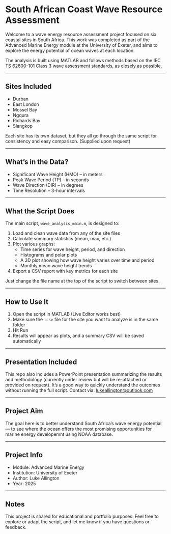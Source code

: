 # South African Coast Wave Resource Assessment

Welcome to a wave energy resource assessment project focused on six coastal sites in South Africa. This work was completed as part of the Advanced Marine Energy module at the University of Exeter, and aims to explore the energy potential of ocean waves at each location.

The analysis is built using MATLAB and follows methods based on the IEC TS 62600-101 Class 3 wave assessment standards, as closely as possible.

---

## Sites Included

- Durban  
- East London  
- Mossel Bay  
- Ngqura  
- Richards Bay  
- Slangkop

Each site has its own dataset, but they all go through the same script for consistency and easy comparison. (Supplied upon request)

---

## What’s in the Data?

- Significant Wave Height (HMO) – in meters  
- Peak Wave Period (TP) – in seconds  
- Wave Direction (DIR) – in degrees  
- Time Resolution – 3-hour intervals

---

## What the Script Does

The main script, `wave_analysis_main.m`, is designed to:

1. Load and clean wave data from any of the site files  
2. Calculate summary statistics (mean, max, etc.)  
3. Plot various graphs:
   - Time series for wave height, period, and direction
   - Histograms and polar plots
   - A 3D plot showing how wave height varies over time and period
   - Monthly mean wave height trends
4. Export a CSV report with key metrics for each site

Just change the file name at the top of the script to switch between sites.

---

## How to Use It

1. Open the script in MATLAB (Live Editor works best)
2. Make sure the `.csv` file for the site you want to analyze is in the same folder
3. Hit Run
4. Results will appear as plots, and a summary CSV will be saved automatically

---

## Presentation Included

This repo also includes a PowerPoint presentation summarizing the results and methodology (currently under review but will be re-attached or provided on request). It’s a good way to quickly understand the outcomes without running the full script.
Contact via: lukeallington@outlook.com 

---

## Project Aim

The goal here is to better understand South Africa’s wave energy potential — to see where the ocean offers the most promising opportunities for marine energy developemnt using NOAA database.

---

## Project Info

- Module: Advanced Marine Energy  
- Institution: University of Exeter  
- Author: Luke Allington  
- Year: 2025

---

## Notes

This project is shared for educational and portfolio purposes. Feel free to explore or adapt the script, and let me know if you have questions or feedback.
